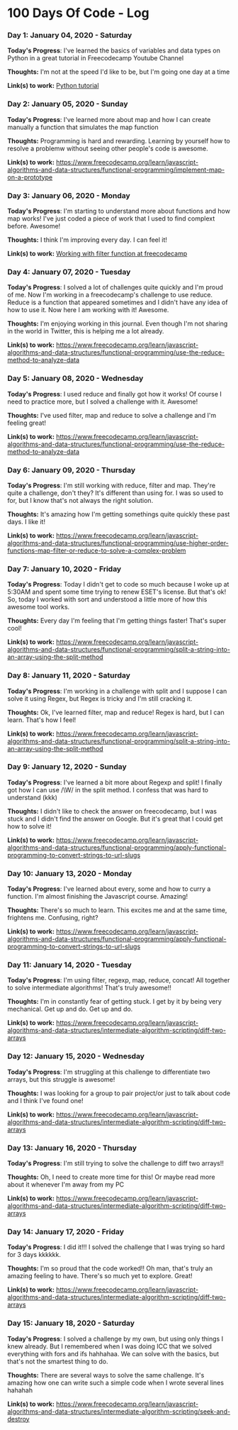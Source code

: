 # 100 Days Of Code - Log

### Day 1: January 04, 2020 - Saturday

**Today's Progress**: I've learned the basics of variables and data types on Python in a great tutorial in Freecodecamp Youtube Channel 

**Thoughts:** I'm not at the speed I'd like to be, but I'm going one day at a time

**Link(s) to work:** [Python tutorial](https://www.youtube.com/watch?v=rfscVS0vtbw)

### Day 2: January 05, 2020 - Sunday

**Today's Progress**: I've learned more about map and how I can create manually a function that simulates the map function

**Thoughts:** Programming is hard and rewarding. Learning by yourself how to resolve a problemw without seeing other people's code is awesome.

**Link(s) to work:** https://www.freecodecamp.org/learn/javascript-algorithms-and-data-structures/functional-programming/implement-map-on-a-prototype

### Day 3: January 06, 2020 - Monday

**Today's Progress**: I'm starting to understand more about functions and how map works! I've just coded a piece of work that I used to find complext before. Awesome! 

**Thoughts:** I think I'm improving every day. I can feel it!

**Link(s) to work:** [Working with filter function at freecodecamp](https://www.freecodecamp.org/learn/javascript-algorithms-and-data-structures/functional-programming/implement-the-filter-method-on-a-prototype)

### Day 4: January 07, 2020 - Tuesday

**Today's Progress**: I solved a lot of challenges quite quickly and I'm proud of me. Now I'm working in a freecodecamp's challenge to use reduce. Reduce is a function that appeared sometimes and I didn't have any idea of how to use it. Now here I am working with it! Awesome.

**Thoughts:** I'm enjoying working in this journal. Even though I'm not sharing in the world in Twitter, this is helping me a lot already.

**Link(s) to work:** https://www.freecodecamp.org/learn/javascript-algorithms-and-data-structures/functional-programming/use-the-reduce-method-to-analyze-data

### Day 5: January 08, 2020 - Wednesday

**Today's Progress**: I used reduce and finally got how it works! Of course I need to practice more, but I solved a challenge with it. Awesome!

**Thoughts:** I've used filter, map and reduce to solve a challenge and I'm feeling great!

**Link(s) to work:** https://www.freecodecamp.org/learn/javascript-algorithms-and-data-structures/functional-programming/use-the-reduce-method-to-analyze-data

### Day 6: January 09, 2020 - Thursday

**Today's Progress**: I'm still working with reduce, filter and map. They're quite a challenge, don't they? It's different than using for. I was so used to for, but I know that's not always the right solution.

**Thoughts:** It's amazing how I'm getting somethings quite quickly these past days. I like it!

**Link(s) to work:** https://www.freecodecamp.org/learn/javascript-algorithms-and-data-structures/functional-programming/use-higher-order-functions-map-filter-or-reduce-to-solve-a-complex-problem

### Day 7: January 10, 2020 - Friday

**Today's Progress**: Today I didn't get to code so much because I woke up at 5:30AM and spent some time trying to renew ESET's license. But that's ok! So, today I worked with sort and understood a little more of how this awesome tool works.

**Thoughts:** Every day I'm feeling that I'm getting things faster! That's super cool!

**Link(s) to work:** https://www.freecodecamp.org/learn/javascript-algorithms-and-data-structures/functional-programming/split-a-string-into-an-array-using-the-split-method

### Day 8: January 11, 2020 - Saturday

**Today's Progress**: I'm working in a challenge with split and I suppose I can solve it using Regex, but Regex is tricky and I'm still cracking it.  

**Thoughts:** Ok, I've learned filter, map and reduce! Regex is hard, but I can learn. That's how I feel! 

**Link(s) to work:** https://www.freecodecamp.org/learn/javascript-algorithms-and-data-structures/functional-programming/split-a-string-into-an-array-using-the-split-method

### Day 9: January 12, 2020 - Sunday

**Today's Progress**: I've learned a bit more about Regexp and split! I finally got how I can use /\W/ in the split method. I confess that was hard to understand (kkk)

**Thoughts:** I didn't like to check the answer on freecodecamp, but I was stuck and I didn't find the answer on Google. But it's great that I could get how to solve it!

**Link(s) to work:** https://www.freecodecamp.org/learn/javascript-algorithms-and-data-structures/functional-programming/apply-functional-programming-to-convert-strings-to-url-slugs

### Day 10: January 13, 2020 - Monday

**Today's Progress**: I've learned about every, some and how to curry a function. I'm almost finishing the Javascript course. Amazing! 

**Thoughts:** There's so much to learn. This excites me and at the same time, frightens me. Confusing, right?

**Link(s) to work:** https://www.freecodecamp.org/learn/javascript-algorithms-and-data-structures/functional-programming/apply-functional-programming-to-convert-strings-to-url-slugs

### Day 11: January 14, 2020 - Tuesday

**Today's Progress**: I'm using filter, regexp, map, reduce, concat! All together to solve intermediate algorithms! That's truly awesome!!

**Thoughts:** I'm in constantly fear of getting stuck. I get by it by being very mechanical. Get up and do. Get up and do.

**Link(s) to work:** https://www.freecodecamp.org/learn/javascript-algorithms-and-data-structures/intermediate-algorithm-scripting/diff-two-arrays

### Day 12: January 15, 2020 - Wednesday

**Today's Progress**: I'm struggling at this challenge to differentiate two arrays, but this struggle is awesome!

**Thoughts:** I was looking for a group to pair project/or just to talk about code and I think I've found one!

**Link(s) to work:** https://www.freecodecamp.org/learn/javascript-algorithms-and-data-structures/intermediate-algorithm-scripting/diff-two-arrays

### Day 13: January 16, 2020 - Thursday

**Today's Progress**: I'm still trying to solve the challenge to diff two arrays!!

**Thoughts:** Oh, I need to create more time for this! Or maybe read more about it whenever I'm away from my PC

**Link(s) to work:** https://www.freecodecamp.org/learn/javascript-algorithms-and-data-structures/intermediate-algorithm-scripting/diff-two-arrays

### Day 14: January 17, 2020 - Friday

**Today's Progress**: I did it!!! I solved the challenge that I was trying so hard for 3 days kkkkkk.

**Thoughts:** I'm so proud that the code worked!! Oh man, that's truly an amazing feeling to have. There's so much yet to explore. Great!

**Link(s) to work:** https://www.freecodecamp.org/learn/javascript-algorithms-and-data-structures/intermediate-algorithm-scripting/diff-two-arrays

### Day 15: January 18, 2020 - Saturday

**Today's Progress**: I solved a challenge by my own, but using only things I knew already. But I remembered when I was doing ICC that we solved everything with fors and ifs hahhahaa. We can solve with the basics, but that's not the smartest thing to do.

**Thoughts:** There are several ways to solve the same challenge. It's amazing how one can write such a simple code when I wrote several lines hahahah

**Link(s) to work:** https://www.freecodecamp.org/learn/javascript-algorithms-and-data-structures/intermediate-algorithm-scripting/seek-and-destroy
